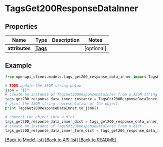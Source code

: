 # TagsGet200ResponseDataInner


## Properties
Name | Type | Description | Notes
------------ | ------------- | ------------- | -------------
**attributes** | [**Tags**](Tags.md) |  | [optional] 

## Example

```python
from openapi_client.models.tags_get200_response_data_inner import TagsGet200ResponseDataInner

# TODO update the JSON string below
json = "{}"
# create an instance of TagsGet200ResponseDataInner from a JSON string
tags_get200_response_data_inner_instance = TagsGet200ResponseDataInner.from_json(json)
# print the JSON string representation of the object
print TagsGet200ResponseDataInner.to_json()

# convert the object into a dict
tags_get200_response_data_inner_dict = tags_get200_response_data_inner_instance.to_dict()
# create an instance of TagsGet200ResponseDataInner from a dict
tags_get200_response_data_inner_form_dict = tags_get200_response_data_inner.from_dict(tags_get200_response_data_inner_dict)
```
[[Back to Model list]](../README.md#documentation-for-models) [[Back to API list]](../README.md#documentation-for-api-endpoints) [[Back to README]](../README.md)


